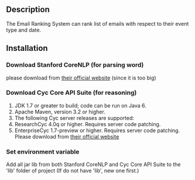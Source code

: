 ## Description 
The Email Ranking System can rank list of emails with respect to their event type and date. 

## Installation

### Download Stanford CoreNLP (for parsing word)

please download from [their official website](http://stanfordnlp.github.io/CoreNLP/api.html) (since it is too big)

### Download Cyc Core API Suite (for reasoning)

  1. JDK 1.7 or greater to build; code can be run on Java 6.
  2. Apache Maven, version 3.2 or higher. 
  3. The following Cyc server releases are supported:
   1. ResearchCyc 4.0q or higher. Requires server code patching.
   2. EnterpriseCyc 1.7-preview or higher. Requires server code patching.
    Please download from [their official website ](http://opencyc.org/)

### Set environment variable

Add all jar lib from both Stanford CoreNLP and Cyc Core API Suite to the 'lib' folder of project (If do not have 'lib', new one first.)
